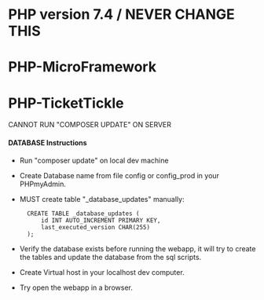 # PHP version 7.4 / NEVER CHANGE THIS

# PHP-MicroFramework


# PHP-TicketTickle

CANNOT RUN "COMPOSER UPDATE" ON SERVER


#### DATABASE Instructions
- Run "composer update" on local dev machine
- Create Database name from file config or config_prod in your PHPmyAdmin.

- MUST create table "_database_updates" manually:

        CREATE TABLE _database_updates (
            id INT AUTO_INCREMENT PRIMARY KEY,
            last_executed_version CHAR(255)
        );

- Verify the database exists before running the webapp, it will try to create the tables and update the database from the sql scripts.
- Create Virtual host in your localhost dev computer.
- Try open the webapp in a browser.